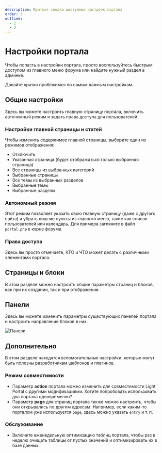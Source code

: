 ```yaml
---
description: Краткая сводка доступных настроек портала
order: 3
outline:
  - 2
  - 3
---
```


# Настройки портала

Чтобы попасть в настройки портала, просто воспользуйтесь быстрым доступом из главного меню форума или найдите нужный раздел в админке.

Давайте кратко пробежимся по самым важным настройкам.

## Общие настройки

Здесь вы можете настроить главную страницу портала, включить автономный режим и задать права доступа для пользователей.

### Настройки главной страницы и статей

Чтобы изменить содержимое главной страницы, выберите один из режимов отображения:

- Отключить
- Указанная страница (будет отображаться только выбранная страница)
- Все страницы из выбранных категорий
- Выбранные страницы
- Все темы из выбранных разделов
- Выбранные темы
- Выбранные разделы

### Автономный режим

Этот режим позволяет указать свою главную страницу (даже с другого сайта) и убрать лишние пункты из главного меню, такие как список пользователей или календарь. Для примера загляните в файл `portal.php` в корне форума.

### Права доступа

Здесь вы просто отмечаете, КТО и ЧТО может делать с различными элементами портала.

## Страницы и блоки

В этом разделе можно настроить общие параметры страниц и блоков, как при их создании, так и при отображении.

## Панели

Здесь вы можете изменить параметры существующих панелей портала и настроить направление блоков в них.

![Панели](panels.png)

## Дополнительно

В этом разделе находятся вспомогательные настройки, которые могут быть полезны разработчикам шаблонов и плагинов.

### Режим совместимости

- Параметр **action** портала можно изменить для совместимости Light Portal с другими модификациями. Хотите попробовать использовать два портала одновременно?
- Параметр **page** для страниц портала также можно настроить, чтобы они открывались по другим адресам. Например, если каким-то порталом уже используется `page`, здесь можно указать `entry` и т. п.

### Обслуживание

- Включите еженедельную оптимизацию таблиц портала, чтобы раз в неделю очищать таблицы от пустых значений и оптимизировать их в базе данных.
